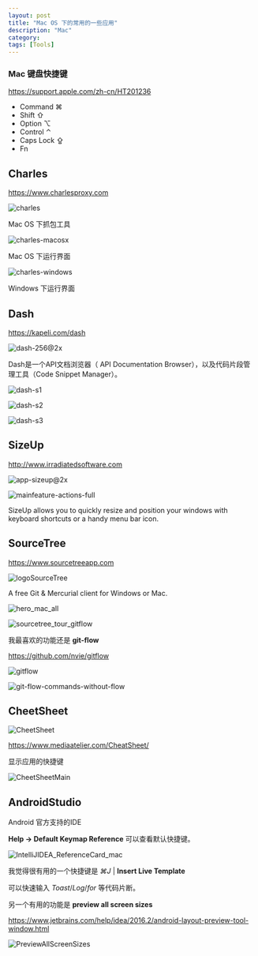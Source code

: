 ```yaml
---
layout: post
title: "Mac OS 下的常用的一些应用"
description: "Mac"
category: 
tags: [Tools]
---
```



### Mac 键盘快捷键

<https://support.apple.com/zh-cn/HT201236>

* Command ⌘
* Shift ⇧
* Option ⌥
* Control ⌃
* Caps Lock ⇪
* Fn

## Charles 

<https://www.charlesproxy.com>

![charles](/assets/images/Tools/charles.png)

Mac OS 下抓包工具

![charles-macosx](/assets/images/Tools/charles-macosx.png)

Mac OS 下运行界面

![charles-windows](/assets/images/Tools/charles-windows.png)

Windows 下运行界面

## Dash

<https://kapeli.com/dash>

![dash-256@2x](/assets/images/Tools/dash-256@2x.png)

Dash是一个API文档浏览器（ API Documentation Browser），以及代码片段管理工具（Code Snippet Manager）。

![dash-s1](/assets/images/Tools/dash-s1.png)

![dash-s2](/assets/images/Tools/dash-s2.png)

![dash-s3](/assets/images/Tools/dash-s3.png)

## SizeUp

<http://www.irradiatedsoftware.com>

![app-sizeup@2x](/assets/images/Tools/app-sizeup@2x.png)

![mainfeature-actions-full](/assets/images/Tools/mainfeature-actions-full.png)

SizeUp allows you to quickly resize and position your windows with keyboard shortcuts or a handy menu bar icon.

## SourceTree

<https://www.sourcetreeapp.com>

![logoSourceTree](/assets/images/Tools/logoSourceTree.png)

A free Git & Mercurial client for Windows or Mac.

![hero_mac_all](/assets/images/Tools/hero_mac_all.png)

![sourcetree_tour_gitflow](/assets/images/Tools/sourcetree_tour_gitflow.png)

我最喜欢的功能还是 **git-flow**

<https://github.com/nvie/gitflow>

![gitflow](/assets/images/Tools/gitflow.gif)

![git-flow-commands-without-flow](/assets/images/Tools/git-flow-commands-without-flow.png)

## CheetSheet

![CheetSheet](/assets/images/Tools/CheetSheet.png)

<https://www.mediaatelier.com/CheatSheet/>

显示应用的快捷键 

![CheetSheetMain](/assets/images/Tools/CheetSheetMain.png)

## AndroidStudio

Android 官方支持的IDE

**Help -> Default Keymap Reference** 可以查看默认快捷键。

![IntelliJIDEA_ReferenceCard_mac](/assets/images/Tools/IntelliJIDEA_ReferenceCard_mac.png)

我觉得很有用的一个快捷键是 *⌘J* | **Insert Live Template**

可以快速输入 *Toast*/*Log*/*for* 等代码片断。

另一个有用的功能是 **preview all screen sizes**

<https://www.jetbrains.com/help/idea/2016.2/android-layout-preview-tool-window.html>

![PreviewAllScreenSizes](/assets/images/Tools/PreviewAllScreenSizes.png)

